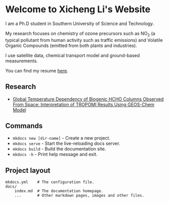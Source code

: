 # Welcome to Xicheng Li's Website

I am a Ph.D student in Southern University of Science and Technology.  

My research focuses on chemistry of ozone precursors such as NO<sub>2</sub> (a typical pollutant from human activity such as traffic emissions) and Volatile Organic Compounds (emitted from both plants and industries). 

I use satellite data, chemical transport model and ground-based measurements.

You can find my resume [here](assets/resume/resume.pdf).

## Research

- [Global Temperature Dependency of Biogenic HCHO Columns Observed From Space: Interpretation of TROPOMI Results Using GEOS-Chem Model](https://agupubs.onlinelibrary.wiley.com/doi/10.1029/2024JD041784)

## Commands

* `mkdocs new [dir-name]` - Create a new project.
* `mkdocs serve` - Start the live-reloading docs server.
* `mkdocs build` - Build the documentation site.
* `mkdocs -h` - Print help message and exit.

## Project layout

    mkdocs.yml    # The configuration file.
    docs/
        index.md  # The documentation homepage.
        ...       # Other markdown pages, images and other files.

